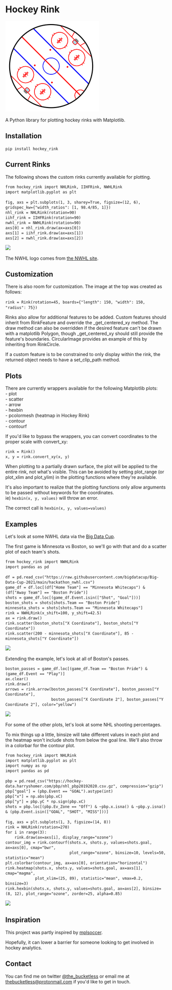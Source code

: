 # Hockey Rink

![](examples/circular-rink.png)

A Python library for plotting hockey rinks with Matplotlib.

## Installation
```pip install hockey_rink```

## Current Rinks
The following shows the custom rinks currently available for plotting.

```
from hockey_rink import NHLRink, IIHFRink, NWHLRink
import matplotlib.pyplot as plt

fig, axs = plt.subplots(1, 3, sharey=True, figsize=(12, 6), gridspec_kw={"width_ratios": [1, 98.4/85, 1]})
nhl_rink = NHLRink(rotation=90)
iihf_rink = IIHFRink(rotation=90)
nwhl_rink = NWHLRink(rotation=90)
axs[0] = nhl_rink.draw(ax=axs[0])
axs[1] = iihf_rink.draw(ax=axs[1])
axs[2] = nwhl_rink.draw(ax=axs[2])
```

![](examples/rinks.png)

The NWHL logo comes from [the NWHL site](https://www.nwhl.zone/news/nwhl-unveils-isobel-cup-logo-for-2021-season).

## Customization
There is also room for customization.  The image at the top was created as follows:  
  
```rink = Rink(rotation=45, boards={"length": 150, "width": 150, "radius": 75})```

Rinks also allow for additional features to be added.  Custom features should inherit from RinkFeature and
override the _get_centered_xy method.  The draw method can also be overridden if the desired feature can't be drawn
with a matplotlib Polygon, though _get_centered_xy should still provide the feature's boundaries.  CircularImage
provides an example of this by inheriting from RinkCircle.

If a custom feature is to be constrained to only display within the rink, the returned object needs to have a 
set_clip_path method.

## Plots
There are currently wrappers available for the following Matplotlib plots:  
    - plot  
    - scatter  
    - arrow  
    - hexbin  
    - pcolormesh (heatmap in Hockey Rink)  
    - contour  
    - contourf  
    
If you'd like to bypass the wrappers, you can convert coordinates to the proper scale with convert_xy:  
  
```
rink = Rink()
x, y = rink.convert_xy(x, y)
```

When plotting to a partially drawn surface, the plot will be applied to the entire rink, not what's visible.  This can
be avoided by setting plot_range (or plot_xlim and plot_ylim) in the plotting functions where they're available.

It's also important to realize that the plotting functions only allow arguments to be passed without keywords for the
coordinates.  
ie) ```hexbin(x, y, values)``` will throw an error.

The correct call is ```hexbin(x, y, values=values)```

## Examples

Let's look at some NWHL data via the [Big Data Cup](https://www.stathletes.com/big-data-cup/).

The first game is Minnesota vs Boston, so we'll go with that and do a scatter plot of each team's shots.

```
from hockey_rink import NWHLRink
import pandas as pd

df = pd.read_csv("https://raw.githubusercontent.com/bigdatacup/Big-Data-Cup-2021/main/hackathon_nwhl.csv")
game_df = df.loc[(df["Home Team"] == "Minnesota Whitecaps") & (df["Away Team"] == "Boston Pride")]
shots = game_df.loc[(game_df.Event.isin(["Shot", "Goal"]))]
boston_shots = shots[shots.Team == "Boston Pride"]
minnesota_shots = shots[shots.Team == "Minnesota Whitecaps"]
rink = NWHLRink(x_shift=100, y_shift=42.5)
ax = rink.draw()
rink.scatter(boston_shots["X Coordinate"], boston_shots["Y Coordinate"])
rink.scatter(200 - minnesota_shots["X Coordinate"], 85 - minnesota_shots["Y Coordinate"])
```

![](examples/nwhl-shots.png)

Extending the example, let's look at all of Boston's passes.

```
boston_passes = game_df.loc[(game_df.Team == "Boston Pride") & (game_df.Event == "Play")]
ax.clear()
rink.draw()
arrows = rink.arrow(boston_passes["X Coordinate"], boston_passes["Y Coordinate"], 
                    boston_passes["X Coordinate 2"], boston_passes["Y Coordinate 2"], color="yellow")
```

![](examples/boston-passes.png)

For some of the other plots, let's look at some NHL shooting percentages.

To mix things up a little, binsize will take different values in each plot and the heatmap won't include shots from
below the goal line.  We'll also throw in a colorbar for the contour plot.
```
from hockey_rink import NHLRink
import matplotlib.pyplot as plt
import numpy as np
import pandas as pd

pbp = pd.read_csv("https://hockey-data.harryshomer.com/pbp/nhl_pbp20192020.csv.gz", compression="gzip")
pbp["goal"] = (pbp.Event == "GOAL").astype(int)
pbp["x"] = np.abs(pbp.xC)
pbp["y"] = pbp.yC * np.sign(pbp.xC)
shots = pbp.loc[(pbp.Ev_Zone == "Off") & ~pbp.x.isna() & ~pbp.y.isna() & (pbp.Event.isin(["GOAL", "SHOT", "MISS"]))]

fig, axs = plt.subplots(1, 3, figsize=(14, 8))
rink = NHLRink(rotation=270)
for i in range(3):
    rink.draw(ax=axs[i], display_range="ozone")
contour_img = rink.contourf(shots.x, shots.y, values=shots.goal, ax=axs[0], cmap="bwr", 
                            plot_range="ozone", binsize=10, levels=50, statistic="mean")
plt.colorbar(contour_img, ax=axs[0], orientation="horizontal")
rink.heatmap(shots.x, shots.y, values=shots.goal, ax=axs[1], cmap="magma",
             plot_xlim=(25, 89), statistic="mean", vmax=0.2, binsize=3)
rink.hexbin(shots.x, shots.y, values=shots.goal, ax=axs[2], binsize=(8, 12), plot_range="ozone", zorder=25, alpha=0.85)
```

![](examples/shooting-pct.png)

## Inspiration
This project was partly inspired by [mplsoccer](https://github.com/andrewRowlinson/mplsoccer).

Hopefully, it can lower a barrier for someone looking to get involved in hockey analytics.

## Contact
You can find me on twitter [@the_bucketless](https://twitter.com/the_bucketless) or email me at thebucketless@protonmail.com if you'd like to get in touch.
